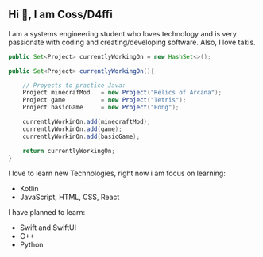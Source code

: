 ## Hi 👋, I am Coss/D4ffi
I am a systems engineering student who loves technology and is very passionate with coding and creating/developing software. Also, I love takis.
```java
public Set<Project> currentlyWorkingOn = new HashSet<>();

public Set<Project> currentlyWorkingOn(){

    // Proyects to practice Java:
    Project minecrafMod   = new Project("Relics of Arcana");
    Project game          = new Project("Tetris");
    Project basicGame     = new Project("Pong");

    currentlyWorkinOn.add(minecraftMod);
    currentlyWorkinOn.add(game);
    currentlyWorkinOn.add(basicGame);

    return currentlyWorkingOn;
}
```

I love to learn new Technologies, right now i am focus on learning:
+ Kotlin
+ JavaScript, HTML, CSS, React

I have planned to learn: 
+ Swift and SwiftUI
+ C++
+ Python
<!--
**D4ffi/D4ffi** is a ✨ _special_ ✨ repository because its `README.md` (this file) appears on your GitHub profile.

Here are some ideas to get you started:

- 🔭 I’m currently working on ...
- 🌱 I’m currently learning ...
- 👯 I’m looking to collaborate on ...
- 🤔 I’m looking for help with ...
- 💬 Ask me about ...
- 📫 How to reach me: ...
- 😄 Pronouns: ...
- ⚡ Fun fact: ...
-->
